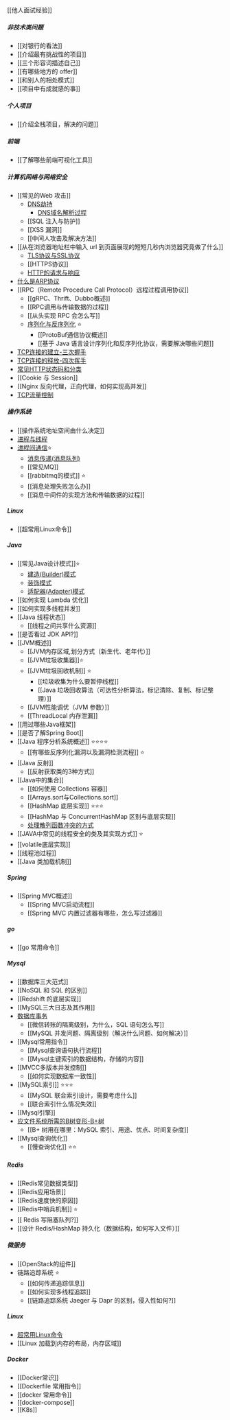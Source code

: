 [[他人面试经验]]
##### 非技术类问题
- [[对银行的看法]]
- [[介绍最有挑战性的项目]]
- [[三个形容词描述自己]]
- [[有哪些地方的 offer]]
- [[和别人的相处模式]]
- [[项目中有成就感的事]]
##### 个人项目
- [[介绍全栈项目，解决的问题]]
##### 前端
- [[了解哪些前端可视化工具]]
##### 计算机网络与网络安全
- [[常见的Web 攻击]]
	- [DNS劫持](DNS劫持.md)
		- [DNS域名解析过程](../考研/408/计算机网络/DNS域名解析过程.md)
	- [[SQL 注入与防护]]
	- [[XSS 漏洞]]
	- [[中间人攻击及解决方法]]
- [[从在浏览器地址栏中输入 url 到页面展现的短短几秒内浏览器究竟做了什么]]
	- [TLS协议与SSL协议](TLS协议与SSL协议.md)
	- [[HTTPS协议]]
	- [HTTP的请求与响应](../考研/408/计算机网络/HTTP的请求与响应.md)
- [什么是ARP协议](../考研/408/计算机网络/什么是ARP协议.md)
- [[RPC（Remote Procedure Call Protocol）远程过程调用协议]]
	- [[gRPC、Thrift、Dubbo概述]]
	- [[RPC调用与传输数据的过程]]
	- [[从头实现 RPC 会怎么写]]
	- [序列化与反序列化](序列化与反序列化.md) ⭐
		- [[ProtoBuf通信协议概述]]
		- [[基于 Java 语言设计序列化和反序列化协议，需要解决哪些问题]]
- [TCP连接的建立-三次握手](../考研/408/计算机网络/TCP连接的建立-三次握手.md)
- [TCP连接的释放-四次挥手](../考研/408/计算机网络/TCP连接的释放-四次挥手.md)
- [常见HTTP状态码和分类](../考研/408/计算机网络/常见HTTP状态码和分类.md)
- [[Cookie 与 Session]]
- [[Nginx 反向代理，正向代理，如何实现高并发]]
- [TCP流量控制](../考研/408/计算机网络/TCP流量控制.md)
##### 操作系统
- [[操作系统地址空间由什么决定]]
- [进程与线程](../考研/408/操作系统/进程与线程.md)
- [进程间通信](../考研/408/操作系统/进程间通信.md)⭐
	- [消息传递(消息队列)](../考研/408/操作系统/消息传递(消息队列).md)
	- [[常见MQ]]
	- [[rabbitmq的模式]] ⭐
	- [[消息处理失败怎么办]]
	- [[消息中间件的实现方法和传输数据的过程]]
##### Linux
- [[超常用Linux命令]]
##### Java
- [[常见Java设计模式]]⭐
	- [建造(Builder)模式](建造(Builder)模式.md)
	- [装饰模式](装饰模式.md)
	- [适配器(Adapter)模式](适配器(Adapter)模式.md)
- [[如何实现 Lambda 优化]]
- [[如何实现多线程并发]]
- [[Java 线程状态]]
	- [[线程之间共享什么资源]]
- [[是否看过 JDK API?]]
- [[JVM概述]]
	- [[JVM内存区域,划分方式（新生代、老年代）]]
	- [[JVM垃圾收集器]]⭐
	- [[JVM垃圾回收机制]] ⭐
		- [[垃圾收集为什么要暂停线程]]
		- [[Java 垃圾回收算法（可达性分析算法，标记清除、复制、标记整理）]]
	- [[JVM性能调优（JVM 参数）]]
	- [[ThreadLocal 内存泄漏]]
- [[用过哪些Java框架]]
- [[是否了解Spring Boot]]
- [[Java 程序分析系统概述]] ⭐⭐⭐⭐
	- [[有哪些反序列化漏洞以及漏洞检测流程]] ⭐
- [[Java 反射]]
	- [[反射获取类的3种方式]]
- [[Java中的集合]]
	- [[如何使用 Collections 容器]]
	- [[Arrays.sort与Collections.sort]]
	- [[HashMap 底层实现]] ⭐⭐⭐
	- [[HashMap 与 ConcurrentHashMap 区别与底层实现]]
	- [处理散列函数冲突的方式](../考研/408/数据结构/处理散列函数冲突的方式.md)
- [[JAVA中常见的线程安全的类及其实现方式]] ⭐
- [[volatile底层实现]]
- [[线程池过程]]
- [[Java 类加载机制]]
##### Spring
- [[Spring MVC概述]]
	- [[Spring MVC启动流程]]
	- [[Spring MVC 内置过滤器有哪些，怎么写过滤器]]

##### go
- [[go 常用命令]]
##### Mysql
- [[数据库三大范式]]
- [[NoSQL 和 SQL 的区别]]
- [[Redshift 的底层实现]]
- [[MySQL三大日志及其作用]]
- [数据库事务](数据库事务.md)
	- [[微信转账的隔离级别，为什么，SQL 语句怎么写]]
	- [[MySQL 并发问题、隔离级别（解决什么问题、如何解决）]]
- [[Mysql常用指令]]
	- [[Mysql查询语句执行流程]]
	- [[Mysql主键索引的数据结构，存储的内容]]
- [[MVCC多版本并发控制]]
	- [[如何实现数据库一致性]]
- [[MySQL索引]] ⭐⭐⭐
	- [[MySQL 联合索引设计，需要考虑什么]]
	- [[联合索引什么情况失效]]
- [[Mysql引擎]]
- [应文件系统所需的B树变形-B+树](../考研/408/数据结构/应文件系统所需的B树变形-B+树.md)
	- [[B+ 树用在哪里：MySQL 索引、用途、优点、时间复杂度]]
- [[Mysql查询优化]]
	- [[慢查询优化]] ⭐⭐
##### Redis
- [[Redis常见数据类型]]
- [[Redis应用场景]]
- [[Redis速度快的原因]]
- [[Redis中哨兵机制]] ⭐
- [[ Redis 写阻塞队列?]]
- [[设计 Redis/HashMap 持久化（数据结构，如何写入文件）]]
##### 微服务
- [[OpenStack的组件]]
- 链路追踪系统 ⭐
	- [[如何传递追踪信息]]
	- [[如何实现多线程追踪]]
	- [[链路追踪系统 Jaeger 与 Dapr 的区别，侵入性如何?]]
##### Linux
- [超常用Linux命令](超常用Linux命令.md)
- [[Linux 加载到内存的布局，内存区域]]
##### Docker
- [[Docker常识]]
- [[Dockerfile 常用指令]]
- [[docker 常用命令]]
- [[docker-compose]]
- [[K8s]]